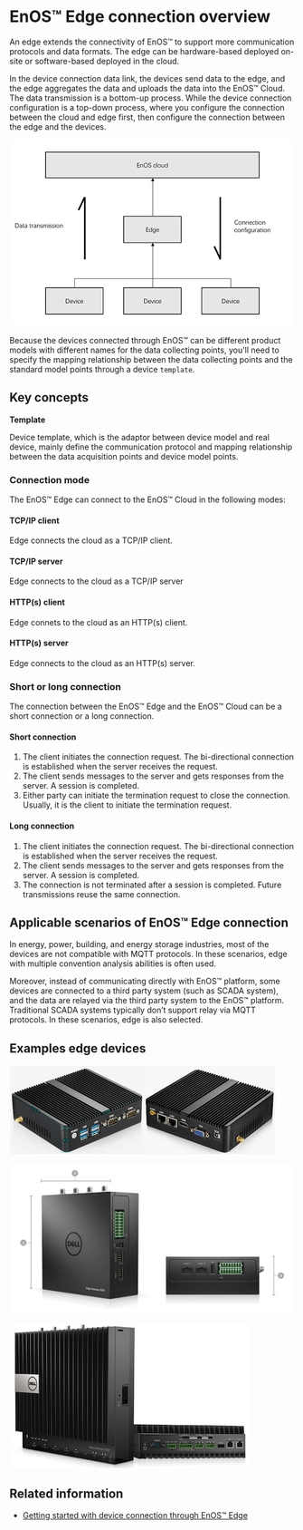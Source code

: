 # EnOS™ Edge connection overview

An edge extends the connectivity of EnOS™ to support more communication protocols and data formats. The edge can be hardware-based deployed on-site or software-based deployed in the cloud.

In the device connection data link, the devices send data to the edge, and the edge aggregates the data and uploads the data into the EnOS™ Cloud. The data transmission is a bottom-up process. While the device connection configuration is a top-down process, where you configure the connection between the cloud and edge first, then configure the connection between the edge and the devices.

![Edge connection](media/edge_connection_configuration.png)

Because the devices connected through EnOS™ can be different product models with different names for the data collecting points, you'll need to specify the mapping relationship between the data collecting points and the standard model points through a device `template`.

## Key concepts

**Template**

Device template, which is the adaptor between device model and real device, mainly define the communication protocol and mapping relationship between the data acquisition points and device model points.

### Connection mode

The EnOS™ Edge can connect to the EnOS™ Cloud in the following modes:

#### TCP/IP client
Edge connects the cloud as a TCP/IP client.

#### TCP/IP server
Edge connects to the cloud as a TCP/IP server

#### HTTP(s) client
Edge connets to the cloud as an HTTP(s) client.

#### HTTP(s) server
Edge connects to the cloud as an HTTP(s) server.

### Short or long connection

The connection between the EnOS™ Edge and the EnOS™ Cloud can be a short connection or a long connection.

#### Short connection

1. The client initiates the connection request. The bi-directional connection is established when the server receives the request.
2. The client sends messages to the server and gets responses from the server. A session is completed.
3. Either party can initiate the termination request to close the connection. Usually, it is the client to initiate the termination request.

#### Long connection

1. The client initiates the connection request. The bi-directional connection is established when the server receives the request.
2. The client sends messages to the server and gets responses from the server. A session is completed.
3. The connection is not terminated after a session is completed. Future transmissions reuse the same connection.

## Applicable scenarios of EnOS™ Edge connection

In energy, power, building, and energy storage industries, most of the devices are not
compatible with MQTT protocols. In these scenarios, edge with multiple
convention analysis abilities is often used.

Moreover, instead of communicating directly with EnOS™ platform, some devices are connected to a third party system (such as SCADA system), and the data are relayed via the third party system to the EnOS™ platform. Traditional SCADA systems typically don’t support relay via MQTT protocols. In these scenarios, edge is also selected.

## Examples edge devices

![](media/Basic_concepts_local_edge1.png)

![](media/Basic_concepts_local_edge2.png)

![](media/Basic_concepts_local_edge3.png)

## Related information

- [Getting started with device connection through EnOS™ Edge](edge_connection_overview)

